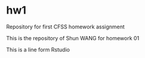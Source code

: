 # hw1
Repository for first CFSS homework assignment

This is the repository of Shun WANG for homework 01  

This is a line form Rstudio
